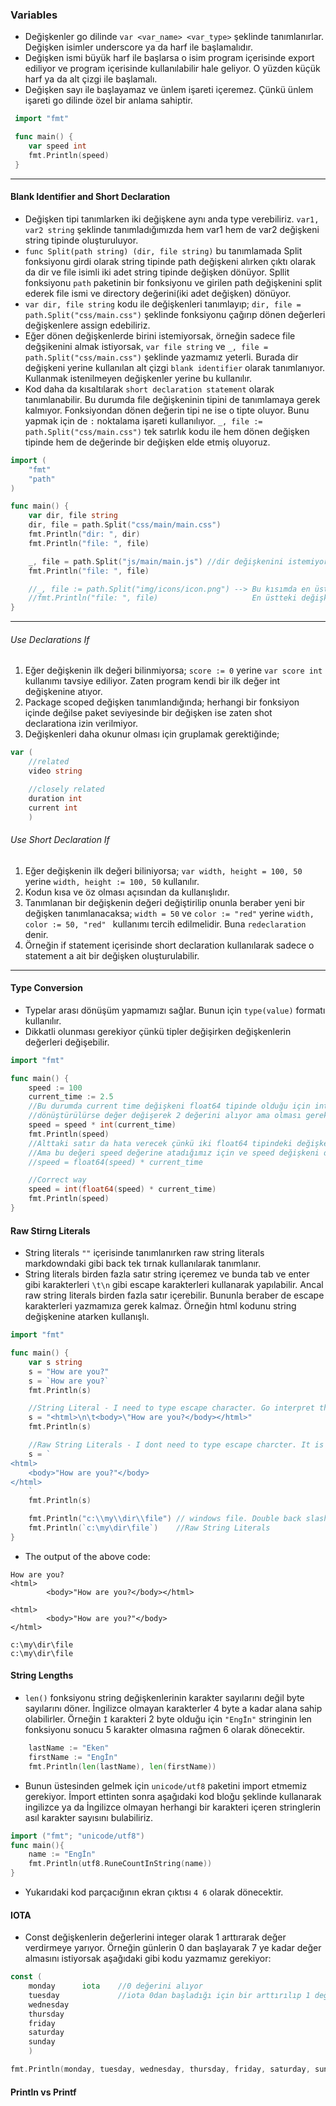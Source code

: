 ### Variables

 - Değişkenler go dilinde `var <var_name> <var_type>` şeklinde tanımlanırlar. Değişken isimler underscore ya da harf ile başlamalıdır. 
 - Değişken ismi büyük harf ile başlarsa o isim program içerisinde export ediliyor ve program içerisinde kullanılabilir hale geliyor. O yüzden küçük harf ya da alt çizgi ile başlamalı. 
 - Değişken sayı ile başlayamaz ve ünlem işareti içeremez. Çünkü ünlem işareti go dilinde özel bir anlama sahiptir.

``` go linenums="1"
 import "fmt"

 func main() {
 	var speed int
 	fmt.Println(speed)
 }
```

 ***

#### Blank Identifier and Short Declaration

 - Değişken tipi tanımlarken iki değişkene aynı anda type verebiliriz. `var1, var2 string` şeklinde tanımladığımızda hem var1 hem de var2 değişkeni string tipinde oluşturuluyor.
 - `func Split(path string) (dir, file string)` bu tanımlamada Split fonksiyonu girdi olarak string tipinde path değişkeni alırken çıktı olarak da dir ve file isimli iki adet string tipinde değişken dönüyor. Spllit fonksiyonu `path` paketinin bir fonksiyonu ve girilen path değişkenini split ederek file ismi ve directory değerini(iki adet değişken) dönüyor.
 - `var dir, file string` kodu ile değişkenleri tanımlayıp; `dir, file = path.Split("css/main.css")` şeklinde fonksiyonu çağırıp dönen değerleri değişkenlere assign edebiliriz.
 - Eğer dönen değişkenlerde birini istemiyorsak, örneğin sadece file değşikenini almak istiyorsak, `var file string` ve `_, file = path.Split("css/main.css")` şeklinde yazmamız yeterli. Burada dir değişkeni yerine kullanılan alt çizgi `blank identifier` olarak tanımlanıyor. Kullanmak istenilmeyen değişkenler yerine bu kullanılır.
 - Kod daha da kısaltılarak `short declaration statement` olarak tanımlanabilir. Bu durumda file değişkeninin tipini de tanımlamaya gerek kalmıyor. Fonksiyondan dönen değerin tipi ne ise o tipte oluyor. Bunu yapmak için de `:` noktalama işareti kullanılıyor. `_, file := path.Split("css/main.css")` tek satırlık kodu ile hem dönen değişken tipinde hem de değerinde bir değişken elde etmiş oluyoruz.

``` go linenums="1"
import (
	"fmt"
	"path"
)

func main() {
	var dir, file string
	dir, file = path.Split("css/main/main.css")
	fmt.Println("dir: ", dir)
	fmt.Println("file: ", file)

	_, file = path.Split("js/main/main.js") //dir değişkenini istemiyorsak '_' ile blank identifier yapabiliriz.
	fmt.Println("file: ", file)

	//_, file := path.Split("img/icons/icon.png") --> Bu kısımda en üstteki değişken tipleri tanımlamak istemediğimizde short declaration statement kullanımı.
	//fmt.Println("file: ", file)					  En üstteki değişken tipi tanımlamasını silersek file değişkeni dönen değişkenin tipini alacaktır.
}
```
***

###### Use Declarations If

1. Eğer değişkenin ilk değeri bilinmiyorsa; `score := 0` yerine `var score int` kullanımı tavsiye ediliyor. Zaten program kendi bir ilk değer int değişkenine atıyor.
2. Package scoped değişken tanımlandığında; herhangi bir fonksiyon içinde değilse paket seviyesinde bir değişken ise zaten shot declarationa izin verilmiyor. 
3. Değişkenleri daha okunur olması için gruplamak gerektiğinde;

``` go linenums="1"
var (
	//related
	video string

	//closely related
	duration int
	current int 
	)
```

###### Use Short Declaration If

1. Eğer değişkenin ilk değeri biliniyorsa; `var width, height = 100, 50` yerine `width, height := 100, 50` kullanılır. 
2. Kodun kısa ve öz olması açısından da kullanışlıdır.
3. Tanımlanan bir değişkenin değeri değiştirilip onunla beraber yeni bir değişken tanımlanacaksa; `width = 50` ve `color := "red"` yerine `width, color := 50, "red" ` kullanımı tercih edilmelidir. Buna `redeclaration` denir.
4. Örneğin if statement içerisinde short declaration kullanılarak sadece o statement a ait bir değişken oluşturulabilir. 

***

#### Type Conversion

 - Typelar arası dönüşüm yapmamızı sağlar. Bunun için `type(value)` formatı kullanılır.
 - Dikkatli olunması gerekiyor çünkü tipler değişirken değişkenlerin değerleri değişebilir.

``` go linenums="1"
import "fmt"

func main() {
	speed := 100
	current_time := 2.5
	//Bu durumda current time değişkeni float64 tipinde olduğu için int tipine
	//dönüştürülürse değer değişerek 2 değerini alıyor ama olması gereken değer 2.5
	speed = speed * int(current_time)
	fmt.Println(speed)
	//Alttaki satır da hata verecek çünkü iki float64 tipindeki değişkenin çarpımı yine float64
	//Ama bu değeri speed değerine atadığımız için ve speed değişkeni de int olduğu için hata verir
	//speed = float64(speed) * current_time

	//Correct way
	speed = int(float64(speed) * current_time)
	fmt.Println(speed)
}
```

#### Raw Stirng Literals

- String literals `""` içerisinde tanımlanırken raw string literals markdowndaki gibi back tek tırnak kullanılarak tanımlanır.
- String literals birden fazla satır string içeremez ve bunda tab ve enter gibi karakterleri `\t\n` gibi escape karakterleri kullanarak yapılabilir. Ancal raw string literals birden fazla satır içerebilir. Bununla beraber de escape karakterleri yazmamıza gerek kalmaz. Örneğin html kodunu string değişkenine atarken kullanışlı.

```go linenums="1"
import "fmt"

func main() {
	var s string
	s = "How are you?"
	s = `How are you?`
	fmt.Println(s)

	//String Literal - I need to type escape character. Go interpret this strings
	s = "<html>\n\t<body>\"How are you?</body></html>"
	fmt.Println(s)

	//Raw String Literals - I dont need to type escape charcter. It is whatever it is.
	s = `
<html>
	<body>"How are you?"</body>
</html>
	`
	fmt.Println(s)

	fmt.Println("c:\\my\\dir\\file") // windows file. Double back slash because slash is a escape sequence
	fmt.Println(`c:\my\dir\file`)    //Raw String Literals
}
```

* The output of the above code:

```console
How are you?
<html>
        <body>"How are you?</body></html>

<html>
        <body>"How are you?"</body>
</html>

c:\my\dir\file
c:\my\dir\file
```

#### String Lengths

- `len()` fonksiyonu string değişkenlerinin karakter sayılarını değil byte sayılarını döner. İngilizce olmayan karakterler 4 byte a kadar alana sahip olabilirler. Örneğin `İ` karakteri 2 byte olduğu için `"Engİn"`  stringinin len fonksiyonu sonucu 5 karakter olmasına rağmen 6 olarak dönecektir.

```go linenums="1"
	lastName := "Eken"
	firstName := "Engİn"
	fmt.Println(len(lastName), len(firstName))
```

- Bunun üstesinden gelmek için `unicode/utf8` paketini import etmemiz gerekiyor. İmport ettinten sonra aşağıdaki kod bloğu şeklinde kullanarak ingilizce ya da İngilizce olmayan herhangi bir karakteri içeren stringlerin asıl karakter sayısını bulabiliriz.

```go linenums="1"
import ("fmt"; "unicode/utf8")
func main(){
	name := "Engİn"
	fmt.Println(utf8.RuneCountInString(name))
}
```

- Yukarıdaki kod parçacığının ekran çıktısı `4 6` olarak dönecektir.

#### IOTA

- Const değişkenlerin değerlerini integer olarak 1 arttırarak değer verdirmeye yarıyor. Örneğin günlerin 0 dan başlayarak 7 ye kadar değer almasını istiyorsak aşağıdaki gibi kodu yazmamız gerekiyor:

```go linenums="1"
const (
	monday		iota	//0 değerini alıyor
	tuesday				//iota 0dan başladığı için bir arttırılıp 1 değerini alıyor. Aşağı doğru 1 arttırılarak devam ediyor.
	wednesday
	thursday
	friday
	saturday
	sunday
	)

fmt.Println(monday, tuesday, wednesday, thursday, friday, saturday, sunday)
```

#### Println vs Printf
